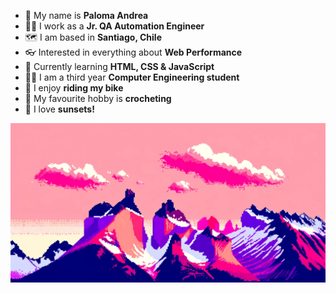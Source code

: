 - 🌺 My name is **Paloma Andrea**
- 👩‍💼 I work as a **Jr. QA Automation Engineer**
- 🗺️ I am based in **Santiago, Chile**
- 👓 Interested in everything about **Web Performance**
- 📑 Currently learning **HTML, CSS & JavaScript**
- 👩‍🎓 I am a third year **Computer Engineering student**
- 🚴 I enjoy **riding my bike**
- 🧶 My favourite hobby is **crocheting**
- 🌆 I love **sunsets!**

<img src="chilean-torres-del-paine-in-a-pink-sunset.png" alt="Chile's Torres del Paine but in a pink sunset">
